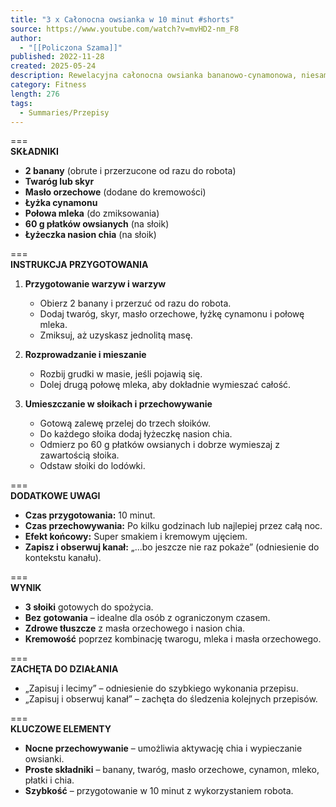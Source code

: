 ```yaml
---
title: "3 x Całonocna owsianka w 10 minut #shorts"
source: https://www.youtube.com/watch?v=mvHD2-nm_F8
author:
  - "[[Policzona Szama]]"
published: 2022-11-28
created: 2025-05-24
description: Rewelacyjna całonocna owsianka bananowo-cynamonowa, niesamowicie kremowa, przygotowana w 10 minut bez gotowania, z doskonałymi makro, idealna na szybki obiad lub kolację.
category: Fitness
length: 276
tags:
  - Summaries/Przepisy
---
```



===  
**SKŁADNIKI**  
- **2 banany** (obrute i przerzucone od razu do robota)  
- **Twaróg lub skyr**  
- **Masło orzechowe** (dodane do kremowości)  
- **Łyżka cynamonu**  
- **Połowa mleka** (do zmiksowania)  
- **60 g płatków owsianych** (na słoik)  
- **Łyżeczka nasion chia** (na słoik)  

===  
**INSTRUKCJA PRZYGOTOWANIA**  
1. **Przygotowanie warzyw i warzyw**  
   - Obierz 2 banany i przerzuć od razu do robota.  
   - Dodaj twaróg, skyr, masło orzechowe, łyżkę cynamonu i połowę mleka.  
   - Zmiksuj, aż uzyskasz jednolitą masę.  

2. **Rozprowadzanie i mieszanie**  
   - Rozbij grudki w masie, jeśli pojawią się.  
   - Dolej drugą połowę mleka, aby dokładnie wymieszać całość.  

3. **Umieszczanie w słoikach i przechowywanie**  
   - Gotową zalewę przelej do trzech słoików.  
   - Do każdego słoika dodaj łyżeczkę nasion chia.  
   - Odmierz po 60 g płatków owsianych i dobrze wymieszaj z zawartością słoika.  
   - Odstaw słoiki do lodówki.  

===  
**DODATKOWE UWAGI**  
- **Czas przygotowania:** 10 minut.  
- **Czas przechowywania:** Po kilku godzinach lub najlepiej przez całą noc.  
- **Efekt końcowy:** Super smakiem i kremowym ujęciem.  
- **Zapisz i obserwuj kanał:** „...bo jeszcze nie raz pokaże” (odniesienie do kontekstu kanału).  

===  
**WYNIK**  
- **3 słoiki** gotowych do spożycia.  
- **Bez gotowania** – idealne dla osób z ograniczonym czasem.  
- **Zdrowe tłuszcze** z masła orzechowego i nasion chia.  
- **Kremowość** poprzez kombinację twarogu, mleka i masła orzechowego.  

===  
**ZACHĘTA DO DZIAŁANIA**  
- „Zapisuj i lecimy” – odniesienie do szybkiego wykonania przepisu.  
- „Zapisuj i obserwuj kanał” – zachęta do śledzenia kolejnych przepisów.  

===  
**KLUCZOWE ELEMENTY**  
- **Nocne przechowywanie** – umożliwia aktywację chia i wypieczanie owsianki.  
- **Proste składniki** – banany, twaróg, masło orzechowe, cynamon, mleko, płatki i chia.  
- **Szybkość** – przygotowanie w 10 minut z wykorzystaniem robota.
